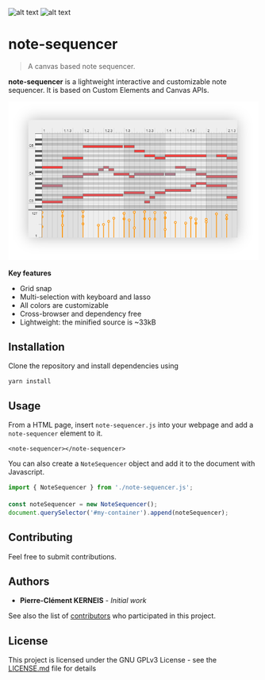 ![alt text](https://img.shields.io/github/package-json/v/pckerneis/note-sequencer "package version") ![alt text](https://img.shields.io/github/languages/code-size/pckerneis/note-sequencer "codebase size")

# note-sequencer

> A canvas based note sequencer.

**note-sequencer** is a lightweight interactive and customizable note sequencer. It is based on Custom Elements and Canvas APIs.

![alt text](https://github.com/pckerneis/note-sequencer/raw/master/docs/img/main.png "note-sequencer screenshot")

**Key features**
- Grid snap
- Multi-selection with keyboard and lasso
- All colors are customizable
- Cross-browser and dependency free
- Lightweight: the minified source is ~33kB

## Installation

Clone the repository and install dependencies using
```
yarn install
```

## Usage

From a HTML page, insert `note-sequencer.js` into your webpage and add a `note-sequencer` element to it.
```
<note-sequencer></note-sequencer>
```

You can also create a `NoteSequencer` object and add it to the document with Javascript.
```javascript
import { NoteSequencer } from './note-sequencer.js';

const noteSequencer = new NoteSequencer();
document.querySelector('#my-container').append(noteSequencer);
```

## Contributing

Feel free to submit contributions.

## Authors

- **Pierre-Clément KERNEIS** - *Initial work*

See also the list of [contributors](https://github.com/pckerneis/note-sequencer/contributors) who participated in this project.

## License

This project is licensed under the GNU GPLv3 License - see the [LICENSE.md](LICENSE.md) file for details
